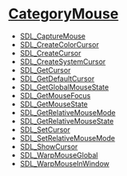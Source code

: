 #  [CategoryMouse](CategoryMouse)

<!-- BEGIN CATEGORY LIST -->
- [SDL_CaptureMouse](SDL_CaptureMouse)
- [SDL_CreateColorCursor](SDL_CreateColorCursor)
- [SDL_CreateCursor](SDL_CreateCursor)
- [SDL_CreateSystemCursor](SDL_CreateSystemCursor)
- [SDL_GetCursor](SDL_GetCursor)
- [SDL_GetDefaultCursor](SDL_GetDefaultCursor)
- [SDL_GetGlobalMouseState](SDL_GetGlobalMouseState)
- [SDL_GetMouseFocus](SDL_GetMouseFocus)
- [SDL_GetMouseState](SDL_GetMouseState)
- [SDL_GetRelativeMouseMode](SDL_GetRelativeMouseMode)
- [SDL_GetRelativeMouseState](SDL_GetRelativeMouseState)
- [SDL_SetCursor](SDL_SetCursor)
- [SDL_SetRelativeMouseMode](SDL_SetRelativeMouseMode)
- [SDL_ShowCursor](SDL_ShowCursor)
- [SDL_WarpMouseGlobal](SDL_WarpMouseGlobal)
- [SDL_WarpMouseInWindow](SDL_WarpMouseInWindow)
<!-- END CATEGORY LIST -->

